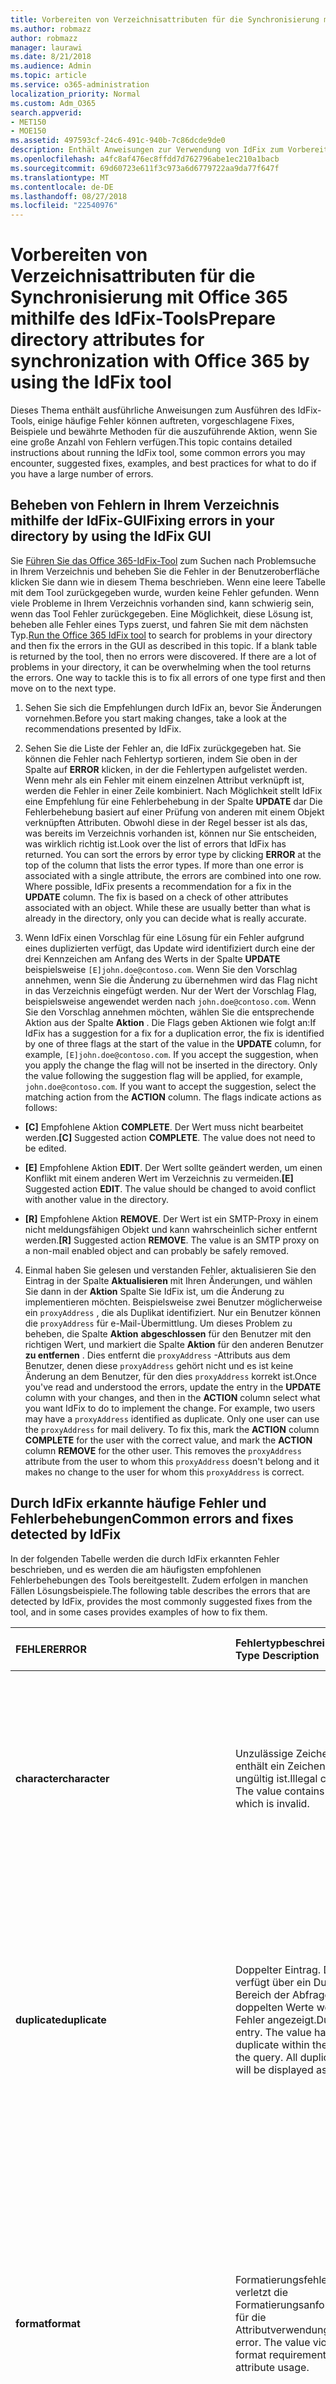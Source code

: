 ```yaml
---
title: Vorbereiten von Verzeichnisattributen für die Synchronisierung mit Office 365 mithilfe des IdFix-Tools
ms.author: robmazz
author: robmazz
manager: laurawi
ms.date: 8/21/2018
ms.audience: Admin
ms.topic: article
ms.service: o365-administration
localization_priority: Normal
ms.custom: Adm_O365
search.appverid:
- MET150
- MOE150
ms.assetid: 497593cf-24c6-491c-940b-7c86dcde9de0
description: Enthält Anweisungen zur Verwendung von IdFix zum Vorbereiten und Bereinigen von Ihrem lokalen Verzeichnis vor der Synchronisierung mit Office 365.
ms.openlocfilehash: a4fc8af476ec8ffdd7d762796abe1ec210a1bacb
ms.sourcegitcommit: 69d60723e611f3c973a6d6779722aa9da77f647f
ms.translationtype: MT
ms.contentlocale: de-DE
ms.lasthandoff: 08/27/2018
ms.locfileid: "22540976"
---
```

# <a name="prepare-directory-attributes-for-synchronization-with-office-365-by-using-the-idfix-tool"></a><span data-ttu-id="6e630-103">Vorbereiten von Verzeichnisattributen für die Synchronisierung mit Office 365 mithilfe des IdFix-Tools</span><span class="sxs-lookup"><span data-stu-id="6e630-103">Prepare directory attributes for synchronization with Office 365 by using the IdFix tool</span></span>
<span data-ttu-id="6e630-104">Dieses Thema enthält ausführliche Anweisungen zum Ausführen des IdFix-Tools, einige häufige Fehler können auftreten, vorgeschlagene Fixes, Beispiele und bewährte Methoden für die auszuführende Aktion, wenn Sie eine große Anzahl von Fehlern verfügen.</span><span class="sxs-lookup"><span data-stu-id="6e630-104">This topic contains detailed instructions about running the IdFix tool, some common errors you may encounter, suggested fixes, examples, and best practices for what to do if you have a large number of errors.</span></span>
  
## <a name="fixing-errors-in-your-directory-by-using-the-idfix-gui"></a><span data-ttu-id="6e630-105">Beheben von Fehlern in Ihrem Verzeichnis mithilfe der IdFix-GUI</span><span class="sxs-lookup"><span data-stu-id="6e630-105">Fixing errors in your directory by using the IdFix GUI</span></span>
<span data-ttu-id="6e630-p101">Sie [Führen Sie das Office 365-IdFix-Tool](install-and-run-idfix.md) zum Suchen nach Problemsuche in Ihrem Verzeichnis und beheben Sie die Fehler in der Benutzeroberfläche klicken Sie dann wie in diesem Thema beschrieben. Wenn eine leere Tabelle mit dem Tool zurückgegeben wurde, wurden keine Fehler gefunden. Wenn viele Probleme in Ihrem Verzeichnis vorhanden sind, kann schwierig sein, wenn das Tool Fehler zurückgegeben. Eine Möglichkeit, diese Lösung ist, beheben alle Fehler eines Typs zuerst, und fahren Sie mit dem nächsten Typ.</span><span class="sxs-lookup"><span data-stu-id="6e630-p101">[Run the Office 365 IdFix tool](install-and-run-idfix.md) to search for problems in your directory and then fix the errors in the GUI as described in this topic. If a blank table is returned by the tool, then no errors were discovered. If there are a lot of problems in your directory, it can be overwhelming when the tool returns the errors. One way to tackle this is to fix all errors of one type first and then move on to the next type.</span></span> 
  
1. <span data-ttu-id="6e630-110">Sehen Sie sich die Empfehlungen durch IdFix an, bevor Sie Änderungen vornehmen.</span><span class="sxs-lookup"><span data-stu-id="6e630-110">Before you start making changes, take a look at the recommendations presented by IdFix.</span></span>
    
2. <span data-ttu-id="6e630-p102">Sehen Sie die Liste der Fehler an, die IdFix zurückgegeben hat. Sie können die Fehler nach Fehlertyp sortieren, indem Sie oben in der Spalte auf **ERROR** klicken, in der die Fehlertypen aufgelistet werden. Wenn mehr als ein Fehler mit einem einzelnen Attribut verknüpft ist, werden die Fehler in einer Zeile kombiniert. Nach Möglichkeit stellt IdFix eine Empfehlung für eine Fehlerbehebung in der Spalte **UPDATE** dar Die Fehlerbehebung basiert auf einer Prüfung von anderen mit einem Objekt verknüpften Attributen. Obwohl diese in der Regel besser ist als das, was bereits im Verzeichnis vorhanden ist, können nur Sie entscheiden, was wirklich richtig ist.</span><span class="sxs-lookup"><span data-stu-id="6e630-p102">Look over the list of errors that IdFix has returned. You can sort the errors by error type by clicking **ERROR** at the top of the column that lists the error types. If more than one error is associated with a single attribute, the errors are combined into one row. Where possible, IdFix presents a recommendation for a fix in the **UPDATE** column. The fix is based on a check of other attributes associated with an object. While these are usually better than what is already in the directory, only you can decide what is really accurate.</span></span> 
    
3. <span data-ttu-id="6e630-p103">Wenn IdFix einen Vorschlag für eine Lösung für ein Fehler aufgrund eines duplizierten verfügt, das Update wird identifiziert durch eine der drei Kennzeichen am Anfang des Werts in der Spalte **UPDATE** beispielsweise `[E]john.doe@contoso.com`. Wenn Sie den Vorschlag annehmen, wenn Sie die Änderung zu übernehmen wird das Flag nicht in das Verzeichnis eingefügt werden. Nur der Wert der Vorschlag Flag, beispielsweise angewendet werden nach `john.doe@contoso.com`. Wenn Sie den Vorschlag annehmen möchten, wählen Sie die entsprechende Aktion aus der Spalte **Aktion** . Die Flags geben Aktionen wie folgt an:</span><span class="sxs-lookup"><span data-stu-id="6e630-p103">If IdFix has a suggestion for a fix for a duplication error, the fix is identified by one of three flags at the start of the value in the **UPDATE** column, for example,  `[E]john.doe@contoso.com`. If you accept the suggestion, when you apply the change the flag will not be inserted in the directory. Only the value following the suggestion flag will be applied, for example,  `john.doe@contoso.com`. If you want to accept the suggestion, select the matching action from the **ACTION** column. The flags indicate actions as follows:</span></span> 
    
 - <span data-ttu-id="6e630-p104">**[C]** Empfohlene Aktion **COMPLETE**. Der Wert muss nicht bearbeitet werden.</span><span class="sxs-lookup"><span data-stu-id="6e630-p104">**[C]** Suggested action **COMPLETE**. The value does not need to be edited.</span></span>
    
 - <span data-ttu-id="6e630-p105">**[E]** Empfohlene Aktion **EDIT**. Der Wert sollte geändert werden, um einen Konflikt mit einem anderen Wert im Verzeichnis zu vermeiden.</span><span class="sxs-lookup"><span data-stu-id="6e630-p105">**[E]** Suggested action **EDIT**. The value should be changed to avoid conflict with another value in the directory.</span></span>
    
 - <span data-ttu-id="6e630-p106">**[R]** Empfohlene Aktion **REMOVE**. Der Wert ist ein SMTP-Proxy in einem nicht meldungsfähigen Objekt und kann wahrscheinlich sicher entfernt werden.</span><span class="sxs-lookup"><span data-stu-id="6e630-p106">**[R]** Suggested action **REMOVE**. The value is an SMTP proxy on a non-mail enabled object and can probably be safely removed.</span></span>
    
4. <span data-ttu-id="6e630-p107">Einmal haben Sie gelesen und verstanden Fehler, aktualisieren Sie den Eintrag in der Spalte **Aktualisieren** mit Ihren Änderungen, und wählen Sie dann in der **Aktion** Spalte Sie IdFix ist, um die Änderung zu implementieren möchten. Beispielsweise zwei Benutzer möglicherweise ein `proxyAddress` , die als Duplikat identifiziert. Nur ein Benutzer können die `proxyAddress` für e-Mail-Übermittlung. Um dieses Problem zu beheben, die Spalte **Aktion** **abgeschlossen** für den Benutzer mit den richtigen Wert, und markiert die Spalte **Aktion** für den anderen Benutzer **zu entfernen** . Dies entfernt die `proxyAddress` -Attributs aus dem Benutzer, denen diese `proxyAddress` gehört nicht und es ist keine Änderung an dem Benutzer, für den dies `proxyAddress` korrekt ist.</span><span class="sxs-lookup"><span data-stu-id="6e630-p107">Once you've read and understood the errors, update the entry in the **UPDATE** column with your changes, and then in the **ACTION** column select what you want IdFix to do to implement the change. For example, two users may have a  `proxyAddress` identified as duplicate. Only one user can use the  `proxyAddress` for mail delivery. To fix this, mark the **ACTION** column **COMPLETE** for the user with the correct value, and mark the **ACTION** column **REMOVE** for the other user. This removes the  `proxyAddress` attribute from the user to whom this  `proxyAddress` doesn't belong and it makes no change to the user for whom this  `proxyAddress` is correct.</span></span>
    
## <a name="common-errors-and-fixes-detected-by-idfix"></a><span data-ttu-id="6e630-133">Durch IdFix erkannte häufige Fehler und Fehlerbehebungen</span><span class="sxs-lookup"><span data-stu-id="6e630-133">Common errors and fixes detected by IdFix</span></span>
<span data-ttu-id="6e630-134">In der folgenden Tabelle werden die durch IdFix erkannten Fehler beschrieben, und es werden die am häufigsten empfohlenen Fehlerbehebungen des Tools bereitgestellt. Zudem erfolgen in manchen Fällen Lösungsbeispiele.</span><span class="sxs-lookup"><span data-stu-id="6e630-134">The following table describes the errors that are detected by IdFix, provides the most commonly suggested fixes from the tool, and in some cases provides examples of how to fix them.</span></span>

|<span data-ttu-id="6e630-135">**FEHLER**</span><span class="sxs-lookup"><span data-stu-id="6e630-135">**ERROR**</span></span>|<span data-ttu-id="6e630-136">**Fehlertypbeschreibung**</span><span class="sxs-lookup"><span data-stu-id="6e630-136">**Error Type Description**</span></span>|<span data-ttu-id="6e630-137">**Empfohlene Fehlerbehebung**</span><span class="sxs-lookup"><span data-stu-id="6e630-137">**Suggested Fix**</span></span>|<span data-ttu-id="6e630-138">**Beispiel**</span><span class="sxs-lookup"><span data-stu-id="6e630-138">**Example**</span></span>|
|:-----|:-----|:-----|:-----|
|<span data-ttu-id="6e630-139">**character**</span><span class="sxs-lookup"><span data-stu-id="6e630-139">**character**</span></span> | <span data-ttu-id="6e630-p108">Unzulässige Zeichen. Der Wert enthält ein Zeichen, das ungültig ist.</span><span class="sxs-lookup"><span data-stu-id="6e630-p108">Illegal characters. The value contains a character which is invalid.</span></span> | <span data-ttu-id="6e630-142">Die in der Spalte **UPDATE** angezeigte empfohlene Fehlerbehebung für den Fehler zeigt den Wert mit dem ungültigen entfernten Zeichen.</span><span class="sxs-lookup"><span data-stu-id="6e630-142">The suggested fix for the error shown in the **UPDATE** column shows the value with the invalid character removed.</span></span>  <br/> | <span data-ttu-id="6e630-143">Ein Leerzeichen am Ende der eine gültige e-Mail-Adresse ist ein ungültiges Zeichen, beispielsweise:</span><span class="sxs-lookup"><span data-stu-id="6e630-143">A trailing space at the end of a valid mail address is an illegal character, for example:</span></span>  <br/> <span data-ttu-id="6e630-144">" `user@contoso.com` "</span><span class="sxs-lookup"><span data-stu-id="6e630-144"></span></span>  <br/> <span data-ttu-id="6e630-145">Ein führendes Leerzeichen am Anfang der eine gültige e-Mail-Adresse ist ein ungültiges Zeichen, beispielsweise:</span><span class="sxs-lookup"><span data-stu-id="6e630-145">A leading space at the beginning of a valid mail address is an illegal character, for example:</span></span>  <br/> <span data-ttu-id="6e630-146">" ` user@contoso.com `"</span><span class="sxs-lookup"><span data-stu-id="6e630-146"></span></span>  <br/>  <span data-ttu-id="6e630-147">Die `ú` Zeichen ist ein ungültiges Zeichen.</span><span class="sxs-lookup"><span data-stu-id="6e630-147">The  `ú` character is an illegal character.</span></span> |
|<span data-ttu-id="6e630-148">**duplicate**</span><span class="sxs-lookup"><span data-stu-id="6e630-148">**duplicate**</span></span> | <span data-ttu-id="6e630-p109">Doppelter Eintrag. Der Wert verfügt über ein Duplikat im Bereich der Abfrage. Alle doppelten Werte werden als Fehler angezeigt.</span><span class="sxs-lookup"><span data-stu-id="6e630-p109">Duplicate entry. The value has a duplicate within the scope of the query. All duplicate values will be displayed as errors.</span></span> | <span data-ttu-id="6e630-p110">Bearbeiten oder entfernen Sie Werte zum Beseitigen von Dopplungen. Das Tool stellt keine empfohlene Fehlerbehebung für Duplikate bereit. Vielmehr müssen Sie auswählen, welches der zwei oder mehr Duplikate richtig ist, und Sie müssen das Duplikat bzw. die Duplikate löschen.</span><span class="sxs-lookup"><span data-stu-id="6e630-p110">Edit or remove values to eliminate duplication. The tool will not provide a suggested fix for duplicates. Instead, you must choose which of the two or more duplicates is the correct one and delete the duplicate entry or entries.</span></span> ||
|<span data-ttu-id="6e630-155">**format**</span><span class="sxs-lookup"><span data-stu-id="6e630-155">**format**</span></span> | <span data-ttu-id="6e630-p111">Formatierungsfehler. Der Wert verletzt die Formatierungsanforderungen für die Attributverwendung.</span><span class="sxs-lookup"><span data-stu-id="6e630-p111">Formatting error. The value violates the format requirements for the attribute usage.</span></span> | <span data-ttu-id="6e630-p112">Das empfohlene "Update" zeigt den Wert mit den entfernten ungültigen Zeichen. Wenn keine ungültigen Zeichen vorhanden sind, sind "Update" und "Value" gleich. Es bleibt Ihnen überlassen zu bestimmen, was Sie wirklich im "Update" einbeziehen möchte. Das Tool stellt keine empfohlene Fehlerbehebung für alle Formatierungsfehler bereit.</span><span class="sxs-lookup"><span data-stu-id="6e630-p112">The suggested Update will show the value with any invalid characters removed. If there are no invalid characters the Update and Value will appear the same. You need to determine what you really want in the Update. The tool will not provide a suggested fix for all formatting errors.</span></span> | <span data-ttu-id="6e630-p113">Beispielsweise müssen SMTP-Adressen RFC 2822 entsprechen und MailNickName kann nicht gestartet oder mit einem Punkt enden. Weitere Informationen zu den Format-Anforderungen für Verzeichnisattributen finden Sie unter "Directory Verzeichnisobjekt und Vorbereitung" unter [Prepare to Provision Benutzer über Directory-Synchronisierung mit Office 365](prepare-for-directory-synchronization.md).</span><span class="sxs-lookup"><span data-stu-id="6e630-p113">For example SMTP addresses must comply with RFC 2822 and mailNickName cannot start or end with a period. For more information about format requirements for directory attributes, see "Directory object and attribute preparation" in [Prepare to provision users through directory synchronization to Office 365](prepare-for-directory-synchronization.md).</span></span> |
|<span data-ttu-id="6e630-164">topleveldomain</span><span class="sxs-lookup"><span data-stu-id="6e630-164">topleveldomain</span></span>  <br/> |<span data-ttu-id="6e630-p114">Domäne der obersten Ebene. Dies gilt für-Werte in Übereinstimmung mit [RFC 2822](https://go.microsoft.com/fwlink/p/?LinkId=401464) Formatierung. Wenn die Domäne der obersten Ebene nicht Internet routingfähig ist wird dies als Fehler identifiziert werden. Beispielsweise Local Endung SMTP-Adresse ist nicht routingfähige Internet und diese Fehler verursacht.</span><span class="sxs-lookup"><span data-stu-id="6e630-p114">Top level domain. This applies to values subject to [RFC 2822](https://go.microsoft.com/fwlink/p/?LinkId=401464) formatting. If the top level domain is not internet routable then this will be identified as an error. For example an SMTP address ending in .local is not internet routable and would cause this error.</span></span> |<span data-ttu-id="6e630-169">Ändern Sie den Wert auf eine internetroutingfähige Domäne wie `.com` oder `.net`.</span><span class="sxs-lookup"><span data-stu-id="6e630-169">Change the value to an internet routable domain such as  `.com` or  `.net`.</span></span> | <span data-ttu-id="6e630-170">Änderung `myaddress@fourthcoffee.local` auf `fourthcoffee.com` oder eine andere internetroutingfähige Domäne.</span><span class="sxs-lookup"><span data-stu-id="6e630-170">Change  `myaddress@fourthcoffee.local` to  `fourthcoffee.com` or another internet routable domain.</span></span>  <br/> <span data-ttu-id="6e630-171">Anweisungen finden Sie unter [Vorbereiten eine nicht-routingfähigen Domäne für Directory-Synchronisierung (beispielsweise Local Domäne)](prepare-a-non-routable-domain-for-directory-synchronization.md).</span><span class="sxs-lookup"><span data-stu-id="6e630-171">For instructions, see [How to prepare a non-routable domain (such as .local domain) for directory synchronization](prepare-a-non-routable-domain-for-directory-synchronization.md).</span></span> |
|<span data-ttu-id="6e630-172">**domainpart**</span><span class="sxs-lookup"><span data-stu-id="6e630-172">**domainpart**</span></span> | <span data-ttu-id="6e630-p115">Domänenanteilfehler. Dies gilt für Werte gemäß der RFC 2822-Formatierung. Wenn die Domänenteilmenge des Werts ungültig ist und RFC 2822 nicht erfüllt, wird dies generiert.</span><span class="sxs-lookup"><span data-stu-id="6e630-p115">Domain part error. This applies to values subject to RFC 2822 formatting. If the domain portion of the value is invalid and does not comply with RFC 2822 this will be generated.</span></span> | <span data-ttu-id="6e630-p116">Ändern Sie den Wert in eine, die mit RFC 2822 übereinstimmt. Angenommen, stellen Sie sicher, dass es keine Leerzeichen oder unzulässige Zeichen enthält.</span><span class="sxs-lookup"><span data-stu-id="6e630-p116">Change the value to one that complies with RFC 2822. For example, make sure that it doesn't contain any spaces or illegal characters.</span></span> | <span data-ttu-id="6e630-178">Änderung `myaddress@fourth coffee.com` auf `myaddress@fourthcoffee.com`.</span><span class="sxs-lookup"><span data-stu-id="6e630-178">Change  `myaddress@fourth coffee.com` to  `myaddress@fourthcoffee.com`.</span></span> |
|<span data-ttu-id="6e630-179">**domainpart_localpart**</span><span class="sxs-lookup"><span data-stu-id="6e630-179">**domainpart_localpart**</span></span> | <span data-ttu-id="6e630-p117">Fehler beim lokalen Teil. Dies gilt für Werte gemäß der RFC 2822-Formatierung. Wenn der lokale Teil des Werts ungültig ist und RFC 2822 nicht erfüllt, wird dies generiert.</span><span class="sxs-lookup"><span data-stu-id="6e630-p117">Local-part error. This applies to values subject to RFC 2822 formatting. If the local-part of the value is invalid and does not comply with RFC 2822 this will be generated.</span></span> |<span data-ttu-id="6e630-p118">Ändern Sie den Wert in eine, die mit RFC 2822 übereinstimmt. Angenommen, stellen Sie sicher, dass es keine Leerzeichen oder unzulässige Zeichen enthält.</span><span class="sxs-lookup"><span data-stu-id="6e630-p118">Change the value to one that complies with RFC 2822. For example, make sure that it doesn't contain any spaces or illegal characters.</span></span> |<span data-ttu-id="6e630-185">Änderung `my"work"address@fourthcoffee.com` auf `myworkaddress@fourthcoffee.com`.</span><span class="sxs-lookup"><span data-stu-id="6e630-185">Change  `my"work"address@fourthcoffee.com` to  `myworkaddress@fourthcoffee.com`.</span></span> |
|<span data-ttu-id="6e630-186">**length**</span><span class="sxs-lookup"><span data-stu-id="6e630-186">**length**</span></span> | <span data-ttu-id="6e630-p119">Fehler bei der Länge. Der Wert überschreitet die Längenbegrenzung für das Attribut. Dies tritt am häufigsten auf, wenn das Verzeichnisschema geändert wurde.</span><span class="sxs-lookup"><span data-stu-id="6e630-p119">Length error. The value violates the length limit for the attribute. This is most commonly encountered when the directory schema has been altered.</span></span>  | <span data-ttu-id="6e630-190">Das von IdFix empfohlene Update schneidet den Wert auf eine zulässige Länge zu.</span><span class="sxs-lookup"><span data-stu-id="6e630-190">The update suggested by IdFix will truncate the value to the acceptable length.</span></span>  <br/> <span data-ttu-id="6e630-p120">Beachten Sie, dass dies zu unerwünschten Ergebnissen führen kann. Sie sollten die empfohlene Fehlerbehebung überprüfen und ggf. ändern, bevor Sie auf **Übernehmen** klicken.</span><span class="sxs-lookup"><span data-stu-id="6e630-p120">Be aware that this may produce undesired results. You should review the suggested fix and change it if necessary before you click **Apply**.</span></span> ||
|<span data-ttu-id="6e630-193">**blank**</span><span class="sxs-lookup"><span data-stu-id="6e630-193">**blank**</span></span>  | <span data-ttu-id="6e630-p121">Leer oder null-Fehler. Der Wert verletzt die null-Beschränkung für zu synchronisierende Attribute. Nur wenige Attribute müssen einen Wert enthalten.</span><span class="sxs-lookup"><span data-stu-id="6e630-p121">Blank or null error. The value violates the null restriction for attributes to be synchronized. Only a few attributes must contain a value.</span></span> | <span data-ttu-id="6e630-197">Das empfohlene Update verwendet nach Möglichkeit andere Attributwerte, um einen wahrscheinlichen Ersatz zu generieren.</span><span class="sxs-lookup"><span data-stu-id="6e630-197">If possible, the suggested update will leverage other attribute values in order to generate a likely substitute.</span></span> ||
|<span data-ttu-id="6e630-198">**mailmatch**</span><span class="sxs-lookup"><span data-stu-id="6e630-198">**mailmatch**</span></span> | <span data-ttu-id="6e630-p122">Dies gilt nur für Office 365 dediziert. Der Wert entspricht nicht das Mail-Attribut.</span><span class="sxs-lookup"><span data-stu-id="6e630-p122">This applies to Office 365 Dedicated only. The value does not match the mail attribute.</span></span> | <span data-ttu-id="6e630-201">Das empfohlene Update werden die Mail-Attribut mit vorangestelltem "SMTP:".</span><span class="sxs-lookup"><span data-stu-id="6e630-201">The suggested update will be the mail attribute value prefixed by "SMTP:".</span></span> ||
    
## <a name="operations-you-can-perform-by-using-idfix"></a><span data-ttu-id="6e630-202">Mithilfe von IdFix ausführbare Vorgänge</span><span class="sxs-lookup"><span data-stu-id="6e630-202">Operations you can perform by using IdFix</span></span>
<span data-ttu-id="6e630-p123">Um einen Fehler zu beheben, wählen Sie eine Option aus der Dropdownliste **Aktion** . Die folgende Tabelle beschreibt die **Aktion** Vorgänge, die Sie für die Attribute, die mit dem IdFix-Tool ausführen können. Wenn Sie in der Spalte **Aktion** leer lassen, wird das IdFix-Tool nicht auf dieser Fehler im Verzeichnis Aktion ausgeführt.</span><span class="sxs-lookup"><span data-stu-id="6e630-p123">To fix an error, you select an option from the **ACTION** drop-down list. The following table describes the **ACTION** operations you can perform on attributes using the IdFix tool. If you leave the **ACTION** column empty, the IdFix tool will not take any action on that specific error in the directory.</span></span> 

|<span data-ttu-id="6e630-206">**AKTION**</span><span class="sxs-lookup"><span data-stu-id="6e630-206">**ACTION**</span></span>|<span data-ttu-id="6e630-207">**Aktionsbeschreibung**</span><span class="sxs-lookup"><span data-stu-id="6e630-207">**Action description**</span></span>|<span data-ttu-id="6e630-208">**Beispiel**</span><span class="sxs-lookup"><span data-stu-id="6e630-208">**Example**</span></span>|
|:-----|:-----|:-----|
|<span data-ttu-id="6e630-209">**COMPLETE**</span><span class="sxs-lookup"><span data-stu-id="6e630-209">**COMPLETE**</span></span> | <span data-ttu-id="6e630-210">Der ursprüngliche Wert ist akzeptabel und sollte nicht geändert werden, obwohl er als ein Fehler identifiziert wurde.</span><span class="sxs-lookup"><span data-stu-id="6e630-210">The original value is acceptable and should not be changed despite being identified as an error.</span></span> | <span data-ttu-id="6e630-p124">Zwei Benutzer haben eine proxyAddress als Duplikat identifiziert. Nur ein Benutzer kann den Wert für die E-Mail-Übermittlung verwenden. Markieren Sie den Benutzer mit dem richtigen Wert als **COMPLETE**.</span><span class="sxs-lookup"><span data-stu-id="6e630-p124">Two users have a proxyAddress identified as duplicate. Only one can use the value for mail delivery. Mark the user with the correct value as **COMPLETE**.</span></span> |
|<span data-ttu-id="6e630-214">**ENTFERNEN**</span><span class="sxs-lookup"><span data-stu-id="6e630-214">**REMOVE**</span></span> | <span data-ttu-id="6e630-p125">Der Attributwert werden aus dem Quellobjekt gelöscht. Bei einem mehrwertigen Attribut `proxyAddresses`, nur der einzelne Wert dargestellt werden gelöscht.</span><span class="sxs-lookup"><span data-stu-id="6e630-p125">The attribute value will be deleted from the source object. In the case of a multi-valued attribute, for example,  `proxyAddresses`, only the individual value shown will be deleted.</span></span> | <span data-ttu-id="6e630-p126">Zwei Benutzer haben eine proxyAddress als Duplikat identifiziert. Nur ein Benutzer kann den Wert für die E-Mail-Übermittlung verwenden. Markieren Sie den Benutzer mit dem doppelten Wert als **REMOVE**.</span><span class="sxs-lookup"><span data-stu-id="6e630-p126">Two users have a proxyAddress identified as duplicate. Only one can use the value for mail delivery. Mark the user with the duplicate value as **REMOVE**.</span></span> |
|<span data-ttu-id="6e630-220">**BEARBEITEN**</span><span class="sxs-lookup"><span data-stu-id="6e630-220">**EDIT**</span></span> | <span data-ttu-id="6e630-p127">Die Informationen in der Spalte **UPDATE** wird so ändern Sie den Wert des Attributs verwendet. Wenn Sie ein gültiger Wert für die **Aktualisierung** von IdFix vorgeschlagen wurden hat, klicken Sie dann in der Spalte **Aktion** wählen Sie **Bearbeiten** und wechseln Sie zum nächsten Fehler auf. Wenn Sie den Vorschlag nicht gefällt, geben Sie einen neuen Anwendungspool in der Spalte **UPDATE** , und wählen Sie dann in der Spalte **Aktion** **Bearbeiten**.</span><span class="sxs-lookup"><span data-stu-id="6e630-p127">The information in the **UPDATE** column will be used to modify the attribute value. If a valid **UPDATE** value has been suggested by IdFix, then from the **ACTION** column, select **EDIT** and go on to the next error. If you don't like the suggestion, type a new one in the **UPDATE** column and then, from the **ACTION** column select **EDIT**.</span></span> ||
|<span data-ttu-id="6e630-224">**RÜCKGÄNGIG MACHEN**</span><span class="sxs-lookup"><span data-stu-id="6e630-224">**UNDO**</span></span> | <span data-ttu-id="6e630-p128">Diese Option ist nur verfügbar, wenn Sie die Wiederherstellung mithilfe eines Transaktionsprotokolls vorgenommen haben. Bei Wahl von **UNDO** wird der Attributwert auf den Originalwert zurückgesetzt.</span><span class="sxs-lookup"><span data-stu-id="6e630-p128">This option is only available if you have restored from a transaction log. If you select **UNDO**, the attribute value will be restored to the original value.</span></span> ||
|<span data-ttu-id="6e630-227">**FAIL**</span><span class="sxs-lookup"><span data-stu-id="6e630-227">**FAIL**</span></span> | <span data-ttu-id="6e630-p129">Dieser Wert wird nur zurückgegeben, wenn ein **UPDATE** -Werts einen unbekannten Konflikt mit AD DS-Regeln verfügt. In diesem Fall können Sie den Wert in der Spalte **UPDATE** erneut bearbeiten, wenn Sie wissen, was der Fehler ist. Es kann notwendig, analysieren die Werte im mithilfe von ADSI Edit-Objekt sein. Weitere Informationen finden Sie unter [ADSI-Bearbeitung (adsiedit.msc)](https://go.microsoft.com/fwlink/p/?LinkId=401170).</span><span class="sxs-lookup"><span data-stu-id="6e630-p129">This value is only returned if an **UPDATE** value has an unknown conflict with AD DS rules. In this case, you can edit the value in the **UPDATE** column again if you know what the failure is. It may be necessary to analyze the values in the object using ADSI Edit. For more information, see [ADSI Edit (adsiedit.msc)](https://go.microsoft.com/fwlink/p/?LinkId=401170).</span></span> ||

<span data-ttu-id="6e630-p130">Klicken Sie nach der Auswahl einer **ACTION** für einen Fehler oder einen Fehlerstapel auf **Übernehmen**. Wenn Sie auf **Übernehmen** klicken, nimmt das Tool die Änderungen im Verzeichnis vor. Sie können Fehlerbehebungen für mehrere Fehler bereitstellen, bevor Sie auf **Übernehmen** klicken, und IdFix ändert sie alle gleichzeitig.</span><span class="sxs-lookup"><span data-stu-id="6e630-p130">After choosing an **ACTION** for an error or a batch of errors, click **Apply**. When you click **Apply**, the tool makes the changes in the directory. You can provide fixes for multiple errors before you click **Apply** and IdFix will change them all at the same time.</span></span>

<span data-ttu-id="6e630-p131">Ausführen von IdFix erneut aus, um sicherzustellen, dass die vorgenommene Korrekturen neue Fehler verursachen, haben. Sie können diese Schritte so oft wie gewünscht zu wiederholen. Es ist ratsam, den Prozess ein paar Mal durchlaufen, bevor Sie synchronisieren.</span><span class="sxs-lookup"><span data-stu-id="6e630-p131">Run IdFix again to ensure that the fixes you made didn't introduce new errors. You can repeat these steps as many times as you need to. It's a good idea to go through the process a few times before you synchronize.</span></span>
    
## <a name="changing-the-rule-set-used-by-idfix"></a><span data-ttu-id="6e630-238">Ändern des durch IdFix verwendeten Regelsatzes</span><span class="sxs-lookup"><span data-stu-id="6e630-238">Changing the rule set used by IdFix</span></span>
<span data-ttu-id="6e630-p132">IdFix verwendet standardmäßig den mehrinstanzenfähigen Regelsatz, der die Einträge in Ihrem Verzeichnis zu testen. Hierbei handelt es sich um den richtigen Regelsatz für die meisten Office 365 = Kunden. Wenn Sie ein Office 365 dedizierte oder ITAR (International Datenverkehr in Waffen Vorschriften) Kunde sind, können Sie IdFix Verwendung den dedizierten Regelsatz stattdessen konfigurieren. Wenn Sie sicher, dass welche Art von Kunden nicht, die Sie sind, können Sie bedenkenlos diesen Schritt überspringen. Wenn den Regelsatz, dediziert festlegen möchten, klicken Sie auf das Zahnradsymbol in der Menüleiste, und klicken Sie dann auf **dedizierten**.</span><span class="sxs-lookup"><span data-stu-id="6e630-p132">By default, IdFix uses the Multi-Tenant rule set to test the entries in your directory. This is the right rule set for most Office 365= customers. However, if you are an Office 365 Dedicated or ITAR (International Traffic in Arms Regulations) customer, you can configure IdFix to use the Dedicated rule set instead. If you aren't sure what type of customer you are, you can safely skip this step. To set the rule set to Dedicated, click the gear icon in the menu bar and then click **Dedicated**.</span></span>
  
## <a name="changing-the-scope-of-the-search-used-by-idfix"></a><span data-ttu-id="6e630-244">Ändern des durch IdFix verwendeten Suchbereichs</span><span class="sxs-lookup"><span data-stu-id="6e630-244">Changing the scope of the search used by IdFix</span></span>
<span data-ttu-id="6e630-p133">IdFix überprüft standardmäßig das gesamte Verzeichnis. Bei Bedarf können Sie das Tool so konfigurieren, dass es stattdessen nach einer bestimmten Unterstruktur sucht. Klicken Sie dafür auf der Menüleiste auf das Symbol zum Filtern, und geben Sie eine gültige Unterstruktur ein.</span><span class="sxs-lookup"><span data-stu-id="6e630-p133">By default, IdFix searches the entire directory. If you want, you can configure the tool to search a specific subtree instead. To do this, in the menu bar, click the Filter icon and enter a valid subtree.</span></span>
  
## <a name="rolling-back-your-changes-by-using-the-idfix-gui"></a><span data-ttu-id="6e630-248">Rollback der Änderungen mithilfe IdFix-GUI</span><span class="sxs-lookup"><span data-stu-id="6e630-248">Rolling back your changes by using the IdFix GUI</span></span>
<span data-ttu-id="6e630-p134">Bei jedem Klick auf **Übernehmen** , um die Änderungen, übernehmen erstellt das IdFix-Tool eine separate Datei mit dem Namen eines Transaktionsprotokolls, das die Änderungen werden, mit denen, die Sie soeben erstellt haben. Das Transaktionsprotokoll können Rollback nur die Änderungen, die in das aktuelle Protokoll sind für den Fall, dass Sie einen Fehler machen. Wenn Sie einen Fehler machen, während Sie aktualisieren möchten, können Sie die zuletzt angewendeten Änderungen durch Klicken auf **Rückgängig**rückgängig machen. Wenn Sie auf **Rückgängig**klicken, verwendet IdFix das Transaktionsprotokoll Rollback nur diese Änderungen, die in das aktuelle Transaktionsprotokoll sind. Weitere Informationen zur Verwendung des Transaktionsprotokolls finden Sie unter [Referenz: Office 365-IdFix-Transaktionsprotokoll](idfix-transaction-log.md).</span><span class="sxs-lookup"><span data-stu-id="6e630-p134">Each time you click **Apply** to apply changes, the IdFix tool creates a separate file called a transaction log that lists the changes you just made. You can use the transaction log to roll back just those changes that are in the most recent log in case you make a mistake. If you make a mistake while you are updating, you can undo the most recently applied changes by clicking **Undo**. When you click **Undo**, IdFix uses the transaction log to roll back just those changes that are in the most recent transaction log. For more information about using the transaction log, see [Reference: Office 365 IdFix transaction log](idfix-transaction-log.md).</span></span>